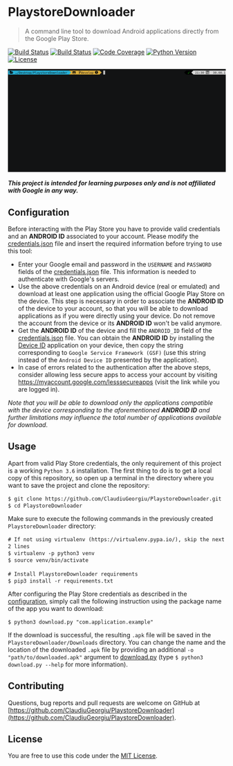 # PlaystoreDownloader

> A command line tool to download Android applications directly from the Google Play Store.

[![Build Status](https://img.shields.io/travis/ClaudiuGeorgiu/PlaystoreDownloader.svg)](https://travis-ci.org/ClaudiuGeorgiu/PlaystoreDownloader)
[![Build Status](https://img.shields.io/appveyor/ci/ClaudiuGeorgiu/PlaystoreDownloader.svg)](https://ci.appveyor.com/project/ClaudiuGeorgiu/playstoredownloader)
[![Code Coverage](https://img.shields.io/codecov/c/github/ClaudiuGeorgiu/PlaystoreDownloader.svg)](https://codecov.io/gh/ClaudiuGeorgiu/PlaystoreDownloader)
[![Python Version](http://img.shields.io/badge/Python-3.6-green.svg)](https://www.python.org/downloads/release/python-362/)
[![License](https://img.shields.io/github/license/ClaudiuGeorgiu/PlaystoreDownloader.svg)](https://github.com/ClaudiuGeorgiu/PlaystoreDownloader/blob/master/LICENSE)



![Demo](demo.gif)



**_This project is intended for learning purposes only and is not affiliated with Google in any way._**



## Configuration

Before interacting with the Play Store you have to provide valid credentials and an **ANDROID ID** associated to your account. Please modify the [credentials.json](https://github.com/ClaudiuGeorgiu/PlaystoreDownloader/blob/master/credentials.json) file and insert the required information before trying to use this tool:

* Enter your Google email and password in the `USERNAME` and `PASSWORD` fields of the [credentials.json](https://github.com/ClaudiuGeorgiu/PlaystoreDownloader/blob/master/credentials.json) file. This information is needed to authenticate with Google's servers.
* Use the above credentials on an Android device (real or emulated) and download at least one application using the official Google Play Store on the device. This step is necessary in order to associate the **ANDROID ID** of the device to your account, so that you will be able to download applications as if you were directly using your device. Do not remove the account from the device or its **ANDROID ID** won't be valid anymore.
* Get the **ANDROID ID** of the device and fill the `ANDROID_ID` field of the [credentials.json](https://github.com/ClaudiuGeorgiu/PlaystoreDownloader/blob/master/credentials.json) file. You can obtain the **ANDROID ID** by installing the [Device ID](https://play.google.com/store/apps/details?id=com.evozi.deviceid) application on your device, then copy the string corresponding to `Google Service Framework (GSF)` (use this string instead of the `Android Device ID` presented by the application).
* In case of errors related to the authentication after the above steps, consider allowing less secure apps to access your account by visiting https://myaccount.google.com/lesssecureapps (visit the link while you are logged in).

_Note that you will be able to download only the applications compatible with the device corresponding to the aforementioned **ANDROID ID** and further limitations may influence the total number of applications available for download_.


## Usage

Apart from valid Play Store credentials, the only requirement of this project is a working `Python 3.6` installation. The first thing to do is to get a local copy of this repository, so open up a terminal in the directory where you want to save the project and clone the repository:

```Shell
$ git clone https://github.com/ClaudiuGeorgiu/PlaystoreDownloader.git
$ cd PlaystoreDownloader
```

Make sure to execute the following commands in the previously created `PlaystoreDownloader` directory:

```Shell
# If not using virtualenv (https://virtualenv.pypa.io/), skip the next 2 lines
$ virtualenv -p python3 venv
$ source venv/bin/activate

# Install PlaystoreDownloader requirements
$ pip3 install -r requirements.txt
```

After configuring the Play Store credentials as described in the [configuration](#configuration), simply call the following instruction using the package name of the app you want to download:

```Shell
$ python3 download.py "com.application.example"
```

If the download is successful, the resulting `.apk` file will be saved in the `PlaystoreDownloader/Downloads` directory. You can change the name and the location of the downloaded `.apk` file by providing an additional `-o "path/to/downloaded.apk"` argument to [download.py](https://github.com/ClaudiuGeorgiu/PlaystoreDownloader/blob/master/download.py) (type `$ python3 download.py --help` for more information).



## Contributing

Questions, bug reports and pull requests are welcome on GitHub at [https://github.com/ClaudiuGeorgiu/PlaystoreDownloader](https://github.com/ClaudiuGeorgiu/PlaystoreDownloader).



## License

You are free to use this code under the [MIT License](https://github.com/ClaudiuGeorgiu/PlaystoreDownloader/blob/master/LICENSE).
